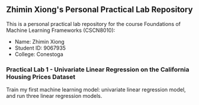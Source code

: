 ## Zhimin Xiong's Personal Practical Lab Repository 
This is a personal practical lab repository for the course Foundations of Machine Learning Frameworks (CSCN8010):
* Name: Zhimin Xiong
* Student ID: 9067935
* College: Conestoga

### Practical Lab 1 - Univariate Linear Regression on the California Housing Prices Dataset
Train my first machine learning model: univariate linear regression model, and run three linear regression models.
